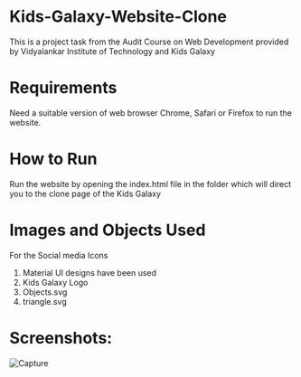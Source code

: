 # Kids-Galaxy-Website-Clone
This is a project task from the Audit Course on Web Development provided by Vidyalankar Institute of Technology and Kids Galaxy

# Requirements
Need a suitable version of web browser Chrome, Safari or Firefox to run the website.

# How to Run
Run the website by opening the index.html file in the folder which will direct you to the clone page of the Kids Galaxy

# Images and  Objects Used 

For the Social media Icons 
<ol>
 <li>Material UI designs have been used</li>
<li>Kids Galaxy Logo</li>
<li>Objects.svg</li>
<li>triangle.svg</li>
</ol>
  
# Screenshots:

![Capture](https://user-images.githubusercontent.com/80825073/131974388-fb9e37e7-8dfd-4d7a-8aaf-f68217d863c2.JPG)


